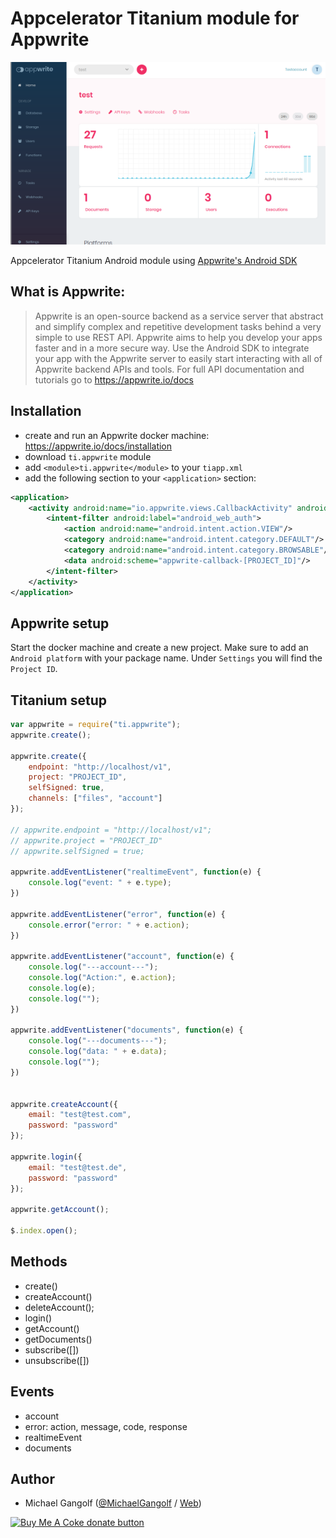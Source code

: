 # Appcelerator Titanium module for Appwrite

<img src="images/screenshot.png" alt="screenshot"/>

Appcelerator Titanium Android module using [Appwrite's Android SDK](https://github.com/appwrite/sdk-for-android)

## What is Appwrite:

> Appwrite is an open-source backend as a service server that abstract and simplify complex and repetitive development tasks behind a very simple to use REST API. Appwrite aims to help you develop your apps faster and in a more secure way. Use the Android SDK to integrate your app with the Appwrite server to easily start interacting with all of Appwrite backend APIs and tools. For full API documentation and tutorials go to https://appwrite.io/docs


## Installation

* create and run an Appwrite docker machine: https://appwrite.io/docs/installation
* download `ti.appwrite` module
* add `<module>ti.appwrite</module>` to your `tiapp.xml`
* add the following section to your `<application>` section:
```xml
<application>
	<activity android:name="io.appwrite.views.CallbackActivity" android:exported="true">
		<intent-filter android:label="android_web_auth">
			<action android:name="android.intent.action.VIEW"/>
			<category android:name="android.intent.category.DEFAULT"/>
			<category android:name="android.intent.category.BROWSABLE"/>
			<data android:scheme="appwrite-callback-[PROJECT_ID]"/>
		</intent-filter>
	</activity>
</application>
```

## Appwrite setup

Start the docker machine and create a new project. Make sure to add an `Android platform` with your package name. Under `Settings` you will find the `Project ID`.

## Titanium setup

```js
var appwrite = require("ti.appwrite");
appwrite.create();

appwrite.create({
	endpoint: "http://localhost/v1",
	project: "PROJECT_ID",
	selfSigned: true,
	channels: ["files", "account"]
});

// appwrite.endpoint = "http://localhost/v1";
// appwrite.project = "PROJECT_ID"
// appwrite.selfSigned = true;

appwrite.addEventListener("realtimeEvent", function(e) {
	console.log("event: " + e.type);
})

appwrite.addEventListener("error", function(e) {
	console.error("error: " + e.action);
})

appwrite.addEventListener("account", function(e) {
	console.log("---account---");
	console.log("Action:", e.action);
	console.log(e);
	console.log("");
})

appwrite.addEventListener("documents", function(e) {
	console.log("---documents---");
	console.log("data: " + e.data);
	console.log("");
})


appwrite.createAccount({
	email: "test@test.com",
	password: "password"
});

appwrite.login({
	email: "test@test.de",
	password: "password"
});

appwrite.getAccount();

$.index.open();
```

## Methods

* create()
* createAccount()
* deleteAccount();
* login()
* getAccount()
* getDocuments()
* subscribe([])
* unsubscribe([])

## Events
* account
* error: action, message, code, response
* realtimeEvent
* documents

## Author

* Michael Gangolf (<a href="https://github.com/m1ga">@MichaelGangolf</a> / <a href="https://www.migaweb.de">Web</a>)

<span class="badge-buymeacoffee"><a href="https://www.buymeacoffee.com/miga" title="donate"><img src="https://img.shields.io/badge/buy%20me%20a%20coke-donate-orange.svg" alt="Buy Me A Coke donate button" /></a></span>
